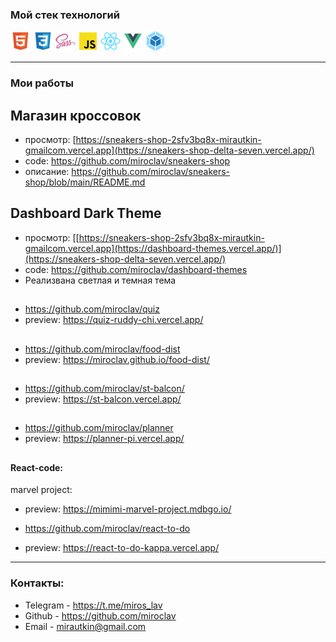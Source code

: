 ### Мой стек технологий  
![](html.png)  ![](css.png)  ![](sass.png)  ![](js.png) ![](react.png) ![](vue.png) ![](webpack.png)

---

### Мои работы 
## Магазин кроссовок
* просмотр: [https://sneakers-shop-2sfv3bq8x-mirautkin-gmailcom.vercel.app](https://sneakers-shop-delta-seven.vercel.app/)
* code: https://github.com/miroclav/sneakers-shop
* описание: https://github.com/miroclav/sneakers-shop/blob/main/README.md
##

## Dashboard Dark Theme
* просмотр: [[https://sneakers-shop-2sfv3bq8x-mirautkin-gmailcom.vercel.app](https://dashboard-themes.vercel.app/)](https://sneakers-shop-delta-seven.vercel.app/)
* code: https://github.com/miroclav/dashboard-themes
* Реализвана светлая и темная тема
##

*  https://github.com/miroclav/quiz
*  preview: https://quiz-ruddy-chi.vercel.app/
##
*  https://github.com/miroclav/food-dist  
*  preview: https://miroclav.github.io/food-dist/
##
* https://github.com/miroclav/st-balcon/
* preview: https://st-balcon.vercel.app/
##
*  https://github.com/miroclav/planner
*  preview: https://planner-pi.vercel.app/
##
#### React-code:
marvel project:
*  preview: https://mimimi-marvel-project.mdbgo.io/

*  https://github.com/miroclav/react-to-do
*  preview: https://react-to-do-kappa.vercel.app/


---
### Контакты:

* Telegram - https://t.me/miros_lav
* Github - https://github.com/miroclav
* Email - mirautkin@gmail.com

